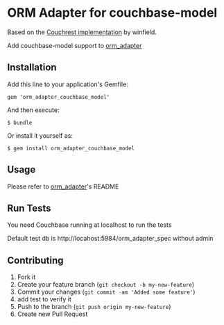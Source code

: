 # ORM Adapter for couchbase-model

Based on the [Couchrest implementation](https://github.com/winfield/orm_adapter_couchrest_model) by winfield.

Add couchbase-model support to [orm_adapter](https://github.com/ianwhite/orm_adapter)



## Installation

Add this line to your application's Gemfile:

    gem 'orm_adapter_couchbase_model'

And then execute:

    $ bundle

Or install it yourself as:

    $ gem install orm_adapter_couchbase_model

## Usage

Please refer to [orm_adapter](https://github.com/ianwhite/orm_adapter)'s README

## Run Tests

You need Couchbase running at localhost to run the tests

Default test db is http://locahost:5984/orm_adapter_spec without admin

## Contributing

1. Fork it
2. Create your feature branch (`git checkout -b my-new-feature`)
3. Commit your changes (`git commit -am 'Added some feature'`)
4. add test to verify it
5. Push to the branch (`git push origin my-new-feature`)
6. Create new Pull Request
